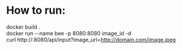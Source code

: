 # How to run:
docker build . <br/>
docker run --name bee -p 8080:8080 image_id -d <br/>
curl http://<DOCKER-IP>:8080/api/input?image_url=http://domain.com/image.jpeg
